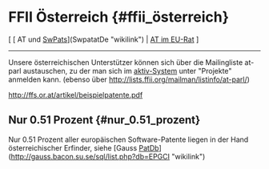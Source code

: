 # FFII Österreich {#ffii_österreich}

\[ [ AT und [SwPats](SwPats "wikilink")](SwpatatDe "wikilink") \| [ AT
im EU-Rat](ConsAtDe "wikilink") \]

------------------------------------------------------------------------

Unsere österreichischen Unterstützer können sich über die Mailingliste
at-parl austauschen, zu der man sich im
[aktiv-System](http://aktiv.ffii.org "wikilink") unter \"Projekte\"
anmelden kann. (ebenso über
<http://lists.ffii.org/mailman/listinfo/at-parl/>)

<http://ffs.or.at/artikel/beispielpatente.pdf>

## Nur 0.51 Prozent {#nur_0.51_prozent}

Nur 0.51 Prozent aller europäischen Software-Patente liegen in der Hand
österreichischer Erfinder, siehe [Gauss
[PatDb](PatDb "wikilink")](http://gauss.bacon.su.se/sql/list.php?db=EPGCI "wikilink")
